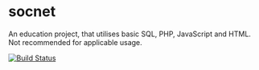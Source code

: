 # socnet
An education project, that utilises basic SQL, PHP, JavaScript and HTML. Not recommended for applicable usage.

[![Build Status](https://travis-ci.com/dominik-gralka/socnet.svg?branch=master)](https://travis-ci.com/dominik-gralka/socnet)
